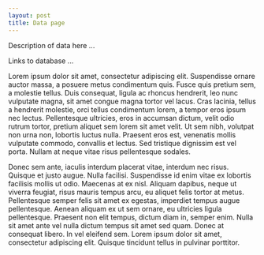 ```yaml
---
layout: post
title: Data page
---
```


Description of data here ... 

Links to database ... 

Lorem ipsum dolor sit amet, consectetur adipiscing elit. Suspendisse ornare auctor massa, a posuere metus condimentum quis. Fusce quis pretium sem, a molestie tellus. Duis consequat, ligula ac rhoncus hendrerit, leo nunc vulputate magna, sit amet congue magna tortor vel lacus. Cras lacinia, tellus a hendrerit molestie, orci tellus condimentum lorem, a tempor eros ipsum nec lectus. Pellentesque ultricies, eros in accumsan dictum, velit odio rutrum tortor, pretium aliquet sem lorem sit amet velit. Ut sem nibh, volutpat non urna non, lobortis luctus nulla. Praesent eros est, venenatis mollis vulputate commodo, convallis et lectus. Sed tristique dignissim est vel porta. Nullam at neque vitae risus pellentesque sodales.

Donec sem ante, iaculis interdum placerat vitae, interdum nec risus. Quisque et justo augue. Nulla facilisi. Suspendisse id enim vitae ex lobortis facilisis mollis ut odio. Maecenas at ex nisl. Aliquam dapibus, neque ut viverra feugiat, risus mauris tempus arcu, eu aliquet felis tortor at metus. Pellentesque semper felis sit amet ex egestas, imperdiet tempus augue pellentesque. Aenean aliquam ex ut sem ornare, eu ultricies ligula pellentesque. Praesent non elit tempus, dictum diam in, semper enim. Nulla sit amet ante vel nulla dictum tempus sit amet sed quam. Donec at consequat libero. In vel eleifend sem. Lorem ipsum dolor sit amet, consectetur adipiscing elit. Quisque tincidunt tellus in pulvinar porttitor.

